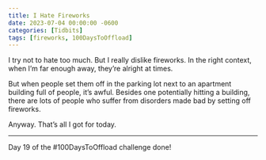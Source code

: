 ```yaml
---
title: I Hate Fireworks
date: 2023-07-04 00:00:00 -0600
categories: [Tidbits]
tags: [fireworks, 100DaysToOffload]
---
```


I try not to hate too much. But I really dislike fireworks. In the right context, when I’m far enough away, they’re alright at times.

But when people set them off in the parking lot next to an apartment building full of people, it’s awful. Besides one potentially hitting a building, there are lots of people who suffer from disorders made bad by setting off fireworks.

Anyway. That’s all I got for today.

---

Day 19 of the #100DaysToOffload challenge done!

